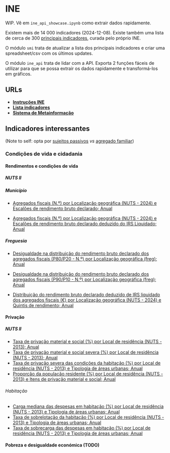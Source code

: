 # INE

WIP.
Vê em `ine_api_showcase.ipynb` como extrair dados rapidamente.

Existem mais de 14 000 indicadores (2024-12-08). Existe também uma lista de cerca de 300 [principais indicadores](https://www.ine.pt/xportal/xmain?xpid=INE&xpgid=ine_princindic), curada pelo próprio INE.

O módulo `smi` trata de atualizar a lista dos principais indicadores e criar uma spreadsheet/csv com os últimos updates.

O módulo `ine_api` trata de lidar com a API. Exporta 2 funções fáceis de utilizar para que se possa extrair os dados rapidamente e transformá-los em gráficos.

## URLs

- [__Instruções INE__](https://www.ine.pt/xportal/xmain?xpid=INE&xpgid=ine_api&INST=322751522&xlang=pt)
- [__Lista indicadores__](https://www.ine.pt/xportal/xmain?xpid=INE&xpgid=ine_base_dados&contexto=bd&selTab=tab2&xlang=pt)
- [__Sistema de Metainformação__](https://smi.ine.pt/)

## Indicadores interessantes

(Note to self: opta por [sujeitos passivos](https://smi.ine.pt/Conceito/Detalhes/10864) _vs_ [agregado familiar](https://smi.ine.pt/Conceito/Detalhes/1474))

### Condições de vida e cidadania

#### Rendimentos e condições de vida

##### NUTS II

##### Município

- [Agregados fiscais (N.º) por Localização geográfica (NUTS - 2024) e Escalões de rendimento bruto declarado; Anual](https://www.ine.pt/xportal/xmain?xpid=INE&xpgid=ine_indicadores&indOcorrCod=0012673&contexto=bd&selTab=tab2)

- [Agregados fiscais (N.º) por Localização geográfica (NUTS - 2024) e Escalões de rendimento bruto declarado deduzido do IRS Liquidado; Anual](https://www.ine.pt/xportal/xmain?xpid=INE&xpgid=ine_indicadores&indOcorrCod=0012742&contexto=bd&selTab=tab2)

##### Freguesia

- [Desigualdade na distribuição do rendimento bruto declarado dos agregados fiscais (P80/P20 - N.º) por Localização geográfica (freg); Anual](https://www.ine.pt/xportal/xmain?xpid=INE&xpgid=ine_indicadores&indOcorrCod=0012716&contexto=bd&selTab=tab2)
- [Desigualdade na distribuição do rendimento bruto declarado dos agregados fiscais (P90/P10 - N.º) por Localização geográfica (freg); Anual](https://www.ine.pt/xportal/xmain?xpid=INE&xpgid=ine_indicadores&indOcorrCod=0012717&contexto=bd&selTab=tab2)

- [Distribuição do rendimento bruto declarado deduzido de IRS liquidado dos agregados fiscais (€) por Localização geográfica (NUTS - 2024) e Quintis de rendimento; Anual](https://www.ine.pt/xportal/xmain?xpid=INE&xpgid=ine_indicadores&indOcorrCod=0012743&contexto=bd&selTab=tab2)

#### Privação

##### NUTS II

- [Taxa de privação material e social (%) por Local de residência (NUTS - 2013); Anual](https://www.ine.pt/xportal/xmain?xpid=INE&xpgid=ine_indicadores&indOcorrCod=0011593&contexto=bd&selTab=tab2)
- [Taxa de privação material e social severa (%) por Local de residência (NUTS - 2013); Anual](https://www.ine.pt/xportal/xmain?xpid=INE&xpgid=ine_indicadores&indOcorrCod=0011594&contexto=bd&selTab=tab2)
- [Taxa de privação severa das condições da habitação (%) por Local de residência (NUTS - 2013) e Tipologia de áreas urbanas; Anual](https://www.ine.pt/xportal/xmain?xpid=INE&xpgid=ine_indicadores&indOcorrCod=0006259&contexto=bd&selTab=tab2)
- [Proporção da população residente (%) por Local de residência (NUTS - 2013) e Itens de privação material e social; Anual](https://www.ine.pt/xportal/xmain?xpid=INE&xpgid=ine_indicadores&indOcorrCod=0011731&contexto=bd&selTab=tab2)

###### Habitação

- [Carga mediana das despesas em habitação (%) por Local de residência (NUTS - 2013) e Tipologia de áreas urbanas; Anual](https://www.ine.pt/xportal/xmain?xpid=INE&xpgid=ine_indicadores&indOcorrCod=0006256&contexto=bd&selTab=tab2)
- [Taxa de sobrelotação da habitação (%) por Local de residência (NUTS - 2013) e Tipologia de áreas urbanas; Anual](https://www.ine.pt/xportal/xmain?xpid=INE&xpgid=ine_indicadores&indOcorrCod=0006261&contexto=bd&selTab=tab2)
- [Taxa de sobrecarga das despesas em habitação (%) por Local de residência (NUTS - 2013) e Tipologia de áreas urbanas; Anual](https://www.ine.pt/xportal/xmain?xpid=INE&xpgid=ine_indicadores&indOcorrCod=0006260&contexto=bd&selTab=tab2)

#### Pobreza e desigualdade económica (TODO)
